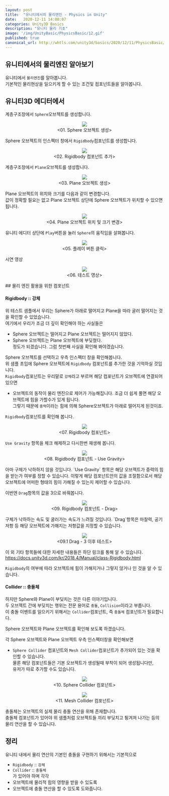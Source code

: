 ```yaml
---
layout: post
title:  "유니티에서의 물리엔진 - Physics in Unity"
date:   2020-12-11 14:00:07
categories: Unity3D Basics
description: "유니티 물리 기초"
image: '/img/UnityBasic/PhysicsBasic/12.gif'
published: true
canonical_url: http://whtls.com/unity3d/basics/2020/12/11/PhysicsBasic/
---
```


## 유니티에서의 물리엔진 알아보기
유니티에서 `물리엔진`를 알아봅니다.  
기본적인 물리현상을 일으키게 할 수 있는 조건및 컴포넌트들을 알아봅니다.  
  
## 유니티3D 에디터에서  

계층구조창에서 `Sphere`오브젝트를 생성합니다.
<p align="center"><img src="/img/UnityBasic/PhysicsBasic/01.PNG"><br/>
<01. Sphere 오브젝트 생성></p>  
  
Sphere 오브젝트의 인스펙터 창에서 `Rigidbody`컴포넌트를 생성합니다.
<p align="center"><img src="/img/UnityBasic/PhysicsBasic/02.PNG"><br/>
<02. Rigidbody 컴포넌트 추가></p>  
  
계층구조창에서 `Plane`오브젝트를 생성합니다.
<p align="center"><img src="/img/UnityBasic/PhysicsBasic/03.PNG"><br/>
<03. Plane 오브젝트 생성></p>  
  
Plane 오브젝트의 위치와 크기를 다음과 같이 변경합니다.  
값이 정확할 필요는 없고 Plane 오브젝트 상단에 Sphere 오브젝트가 위치할 수 있으면 됩니다.
<p align="center"><img src="/img/UnityBasic/PhysicsBasic/06.PNG"><br/>
<04. Plane 오브젝트 위치 및 크기 변경></p>  
  
유니티 에디터 상단에 `Play`버튼을 눌러 `Sphere`의 움직임을 살펴봅니다.
<p align="center"><img src="/img/UnityBasic/PhysicsBasic/07.PNG"><br/>
<05. 플레이 버튼 클릭></p>  
  
시연 영상
<p align="center"><img src="/img/UnityBasic/PhysicsBasic/12.gif"><br/>
<06. 테스트 영상></p>  
## 물리 엔진 활용을 위한 컴포넌트  
  
#### Rigidbody :: 강체  
위 테스트 샘플에서 우리는 Sphere가 아래로 떨어지고 Plane을 따라 굴러 떨어지는 것을 확인할 수 있었습니다.  
여기에서 우리가 조금 더 깊이 확인해야 하는 사실들은  
  * Sphere 오브젝트는 떨어지고 Plane 오브젝트는 떨어지지 않았다.  
  * Sphere 오브젝트는 Plane 오브젝트에 부딪쳤다.  
정도가 되겠습니다. 그럼 첫번째 사실을 확인해 봐야겠습니다.  
  
Sphere 오브젝트를 선택하고 우측 인스펙터 창을 확인해봅니다.  
위 샘플 초입에 Sphere 오브젝트에 `Rigidbody` 컴포넌트를 추가한 것을 기억하실 것입니다.  
`Rigidbody`컴포넌트는 우리말로 `강체`라고 부르며 해당 컴포넌트가 오브젝트에 연결되어 있으면  
   * 오브젝트의 동작이 물리 엔진으로 제어가 가능해집니다. 
조금 더 쉽게 풀면 해당 오브젝트에 힘을 가할수가 있게 됩니다.  
그렇기 때문에 `중력`이라는 힘에 의해 Sphere오브젝트가 아래로 떨어지게 된것이죠.  
  
`Rigidbody`컴포넌트를 확인해 봅니다.  
<p align="center"><img src="/img/UnityBasic/PhysicsBasic/08.PNG"><br/>
<07. Rigidbody 컴포넌트></p>
  
`Use Gravity` 항목을 체크 해제하고 다시한번 재생해 봅니다.  
<p align="center"><img src="/img/UnityBasic/PhysicsBasic/09.PNG"><br/>
<08. Rigidbody 컴포넌트 - Use Gravity></p>  
아마 구체가 낙하하지 않을 것입니다.  
`Use Gravity` 항목은 해당 오브젝트가 중력의 힘을 받는가 여부를 정할 수 있습니다.  
이렇게 해당 컴포넌트안의 값을 조절함으로서 해당 오브젝트에 어떠한 형태의 힘이 가해질 수 있는지 제어할 수 있습니다.  
  
이번엔 `Drag`항목의 값을 3으로 바꿔봅니다.  
<p align="center"><img src="/img/UnityBasic/PhysicsBasic/09.PNG"><br/>
<09. Rigidbody 컴포넌트 - Drag></p> 
구체가 낙하하는 속도 및 굴러가는 속도가 느려질 것입니다.  
`Drag`항목은 마찰력, 공기저항 등 해당 오브젝트에 가해지는 저항값을 지정할 수 있습니다.  
   
    
  <p align="center"><img src="/img/UnityBasic/PhysicsBasic/13.gif"><br/>
<09.1 Drag - 3 이후 테스트></p>
   
이 외 기타 항목들에 대한 자세한 내용들은 하단 링크를 통해 알 수 있습니다.  
https://docs.unity3d.com/kr/2018.4/Manual/class-Rigidbody.html  
  
`Rigidbody`의 여부에 따라 오브젝트에 힘이 가해지거나 그렇지 않거나 인 것을 알 수 있습니다.  
  
#### Collider :: 충돌체
하지만 Sphere와 Plane이 부딪치는 것은 다른 이야기입니다.  
두 오브젝트 간에 부딪치는 행위는 전문 용어로 `충돌`, `Collision`이라고 부릅니다.  
이 충돌 이벤트를 일으키기 위해서는 `Collider`컴포넌트, 즉 `충돌체` 컴포넌트가 필요합니다.  
  
Sphere 오브젝트와 Plane 오브젝트를 확인해 보도록 하겠습니다.  
  
각 Sphere 오브젝트와 Plane 오브젝트 우측 인스펙터창을 확인해보면 
  * `Sphere Collider` 컴포넌트와 `Mesh Collider`컴포넌트가 추가되어 있는 것을 확인할 수 있습니다.  
물론 해당 컴포넌트들은 기본 오브젝트가 생성될때 부착이 되어 생성됩니다만,  
유저가 따로 추가할 수도 있습니다.  
   
  <p align="center"><img src="/img/UnityBasic/PhysicsBasic/10.PNG"><br/>
<10. Sphere Collider 컴포넌트></p> 
  <p align="center"><img src="/img/UnityBasic/PhysicsBasic/11.PNG"><br/>
<11. Mesh Collider 컴포넌트></p> 
   
충돌체는 오브젝트의 실제 물리 충돌 연산을 위해 존재합니다.  
충돌체 컴포넌트가 있어야 위 샘플처럼 오브젝트들 끼리 부딪치고 튕겨져 나가는 등의 물리 연산을 할 수 있습니다.  
  
## 정리
유니티 내에서 물리 연산의 기본인 충돌을 구현하기 위해서는 기본적으로  
  * `Rigidbody` :: `강체`
  * `Collider` :: `충돌체`  
  가 있어야 하며 각각
  * 오브젝트에 물리적 힘의 영향을 받을 수 있도록
  * 오브젝트에 충돌 연산을 할 수 있도록
  도와줍니다.
  
